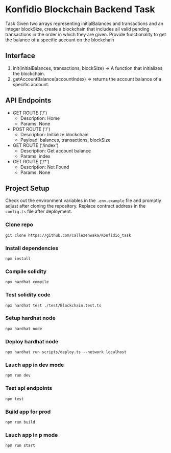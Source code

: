 # Konfidio Blockchain Backend Task

Task
Given two arrays representing initialBalances and transactions and an integer blockSize, create a blockchain that includes all valid pending transactions in the order
in which they are given. Provide functionality to get the balance of a specific account on the blockchain

## Interface
1. init(initialBalances, transactions, blockSize) => A function that initializes the blockchain.
2. getAccountBalance(accountIndex) => returns the account balance of a specific account.

## API Endpoints
- GET ROUTE ('/')
  - Description: Home
  - Params: None
- POST ROUTE ('/')
  - Description: Initialize blockchain
  - Payload: balances, transactions, blockSize
- GET ROUTE ('/index')
  - Description: Get account balance
  - Params: index
- GET ROUTE ('/*')
  - Description: Not Found
  - Params: None

## Project Setup
Check out the environment variables in the `.env.example` file and promptly adjust after cloning the repository.
Replace contract address in the `config.ts` file after deployment.

### Clone repo
```
git clone https://github.com/callezenwaka/Konfidio_task
```

### Install dependencies
```
npm install
```

### Compile solidity
```
npx hardhat compile
```

### Test solidity code
```
npx hardhat test ./test/Blockchain.test.ts
```

### Setup hardhat node
```
npx hardhat node
```

### Deploy hardhat node
```
npx hardhat run scripts/deploy.ts --network localhost
```

### Lauch app in dev mode
```
npm run dev
```

### Test api endpoints
```
npm test
```

### Build app for prod
```
npm run build
```

### Lauch app in p mode
```
npm run start
```